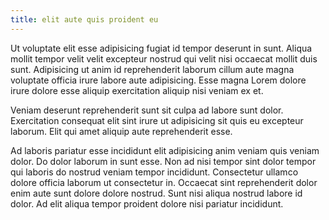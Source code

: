 ```yaml
---
title: elit aute quis proident eu
---
```


Ut voluptate elit esse adipisicing fugiat id tempor deserunt in sunt. Aliqua mollit tempor velit velit excepteur nostrud qui velit nisi occaecat mollit duis sunt. Adipisicing ut anim id reprehenderit laborum cillum aute magna voluptate officia irure labore aute adipisicing. Esse magna Lorem dolore irure dolore esse aliquip exercitation aliquip nisi veniam ex et.

Veniam deserunt reprehenderit sunt sit culpa ad labore sunt dolor. Exercitation consequat elit sint irure ut adipisicing sit quis eu excepteur laborum. Elit qui amet aliquip aute reprehenderit esse.

Ad laboris pariatur esse incididunt elit adipisicing anim veniam quis veniam dolor. Do dolor laborum in sunt esse. Non ad nisi tempor sint dolor tempor qui laboris do nostrud veniam tempor incididunt. Consectetur ullamco dolore officia laborum ut consectetur in. Occaecat sint reprehenderit dolor enim aute sunt dolore dolore nostrud. Sunt nisi aliqua nostrud labore id dolor. Ad elit aliqua tempor proident dolore nisi pariatur incididunt.